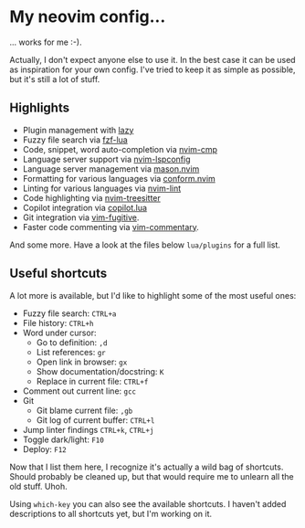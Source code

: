 # My neovim config...

... works for me :-).

Actually, I don't expect anyone else to use it. In the best case it can be used as inspiration for
your own config. I've tried to keep it as simple as possible, but it's still a lot of stuff.

## Highlights

* Plugin management with [lazy](https://github.com/folke/lazy.nvim)
* Fuzzy file search via [fzf-lua](https://github.com/ibhagwan/fzf-lua)
* Code, snippet, word auto-completion via [nvim-cmp](https://github.com/hrsh7th/nvim-cmp)
* Language server support via [nvim-lspconfig](https://github.com/neovim/nvim-lspconfig)
* Language server management via [mason.nvim](https://github.com/williamboman/mason.nvim)
* Formatting for various languages via [conform.nvim](https://github.com/stevearc/conform.nvim)
* Linting for various languages via [nvim-lint](https://github.com/mfussenegger/nvim-lint)
* Code highlighting via [nvim-treesitter](https://github.com/jdhao/nvim-config)
* Copilot integration via [copilot.lua](https://github.com/zbirenbaum/copilot.lua)
* Git integration via [vim-fugitive](https://github.com/tpope/vim-fugitive).
* Faster code commenting via [vim-commentary](https://github.com/tpope/vim-commentary).

And some more. Have a look at the files below `lua/plugins` for a full list.

## Useful shortcuts

A lot more is available, but I'd like to highlight some of the most useful ones:

* Fuzzy file search: `CTRL+a`
* File history: `CTRL+h`
* Word under cursor:
  * Go to definition: `,d`
  * List references: `gr`
  * Open link in browser: `gx`
  * Show documentation/docstring: `K`
  * Replace in current file: `CTRL+f`
* Comment out current line: `gcc`
* Git
  * Git blame current file: `,gb`
  * Git log of current buffer: `CTRL+l`
* Jump linter findings `CTRL+k`, `CTRL+j`
* Toggle dark/light: `F10`
* Deploy: `F12`

Now that I list them here, I recognize it's actually a wild bag of shortcuts. Should probably be
cleaned up, but that would require me to unlearn all the old stuff. Uhoh.

Using `which-key` you can also see the available shortcuts. I haven't added descriptions to all
shortcuts yet, but I'm working on it.
